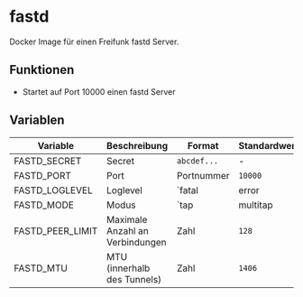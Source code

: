 # fastd

Docker Image für einen Freifunk fastd Server.

## Funktionen

* Startet auf Port 10000 einen fastd Server

## Variablen

| Variable         | Beschreibung                    | Format      | Standardwert | Benötigt           |       |         |       |         |        |     |
| ---------------- | ------------------------------- | ----------- | ------------ | ------------------ | ----- | ------- | ----- | ------- | ------ | --- |
| FASTD_SECRET     | Secret                          | `abcdef...` | -            | :white_check_mark: |       |         |       |         |        |     |
| FASTD_PORT       | Port                            | Portnummer  | `10000`      | :x:                |       |         |       |         |        |     |
| FASTD_LOGLEVEL   | Loglevel                        | `fatal      | error        | warn               | info  | verbose | debug | debug2` | `info` | :x: |
| FASTD_MODE       | Modus                           | `tap        | multitap     | tun`               | `tap` | :x:     |       |         |        |     |
| FASTD_PEER_LIMIT | Maximale Anzahl an Verbindungen | Zahl        | `128`        | :x:                |       |         |       |         |        |     |
| FASTD_MTU        | MTU (innerhalb des Tunnels)     | Zahl        | `1406`       | :x:                |       |         |       |         |        |     |
